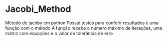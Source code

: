 # Jacobi_Method
Método de jacoby em python
Possui testes para conferir resultados e uma função com o método
A função recebe o número máximo de iterações, uma matriz com equações e o valor de tolerância de erro
